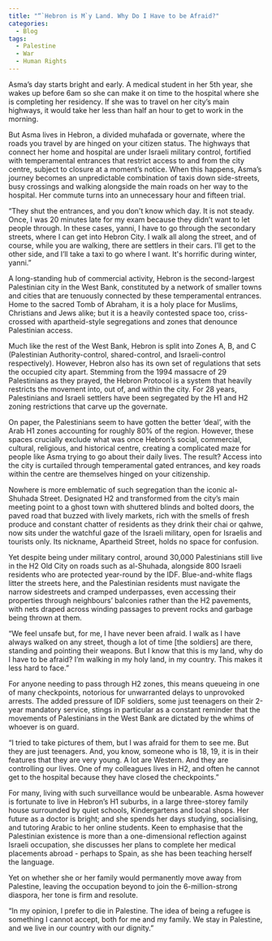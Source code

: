 ```yaml
---
title: "“`Hebron is M`y Land. Why Do I Have to be Afraid?"
categories:
  - Blog
tags:
  - Palestine
  - War
  - Human Rights
---
```


Asma’s day starts bright and early. A medical student in her 5th year, she wakes up before 6am so she can make it on time to the hospital where she is completing her residency. If she was to travel on her city’s main highways, it would take her less than half an hour to get to work in the morning. 

But Asma lives in Hebron, a divided muhafada or governate, where the roads you travel by are hinged on your citizen status. The highways that connect her home and hospital are under Israeli military control, fortified with temperamental entrances that restrict access to and from the city centre, subject to closure at a moment’s notice. When this happens, Asma’s journey becomes an unpredictable combination of taxis down side-streets, busy crossings and walking alongside the main roads on her way to the hospital. Her commute turns into an unnecessary hour and fifteen trial.

“They shut the entrances, and you don't know which day. It is not steady. Once, I was 20 minutes late for my exam because they didn’t want to let people through. In these cases, yanni, I have to go through the secondary streets, where I can get into Hebron City. I walk all along the street, and of course, while you are walking, there are settlers in their cars. I’ll get to the other side, and I’ll take a taxi to go where I want. It's horrific during winter, yanni.”

A long-standing hub of commercial activity, Hebron is the second-largest Palestinian city in the West Bank, constituted by a network of smaller towns and cities that are tenuously connected by these temperamental entrances. Home to the sacred Tomb of Abraham, it is a holy place for Muslims, Christians and Jews alike; but it is a heavily contested space too, criss-crossed with apartheid-style segregations and zones that denounce Palestinian access. 

Much like the rest of the West Bank, Hebron is split into Zones A, B, and C (Palestinian Authority-control, shared-control, and Israeli-control respectively). However, Hebron also has its own set of regulations that sets the occupied city apart. Stemming from the 1994 massacre of 29 Palestinians as they prayed, the Hebron Protocol is a system that heavily restricts the movement into, out of, and within the city. For 28 years, Palestinians and Israeli settlers have been segregated by the H1 and H2 zoning restrictions that carve up the governate. 

On paper, the Palestinians seem to have gotten the better ‘deal’, with the Arab H1 zones accounting for roughly 80% of the region. However, these spaces crucially exclude what was once Hebron’s social, commercial, cultural, religious, and historical centre, creating a complicated maze for people like Asma trying to go about their daily lives. The result? Access into the city is curtailed through temperamental gated entrances, and key roads within the centre are themselves hinged on your citizenship.

Nowhere is more emblematic of such segregation than the iconic al-Shuhada Street. Designated H2 and transformed from the city’s main meeting point to a ghost town with shuttered blinds and bolted doors, the paved road that buzzed with lively markets, rich with the smells of fresh produce and constant chatter of residents as they drink their chai or qahwe, now sits under the watchful gaze of the Israeli military, open for Israelis and tourists only. Its nickname, Apartheid Street, holds no space for confusion.

Yet despite being under military control, around 30,000 Palestinians still live in the H2 Old City on roads such as al-Shuhada, alongside 800 Israeli residents who are protected year-round by the IDF. Blue-and-white flags litter the streets here, and the Palestinian residents must navigate the narrow sidestreets and cramped underpasses, even accessing their properties through neighbours’ balconies rather than the H2 pavements, with nets draped across winding passages to prevent rocks and garbage being thrown at them.  

“We feel unsafe but, for me, I have never been afraid. I walk as I have always walked on any street, though a lot of time [the soldiers] are there, standing and pointing their weapons. But I know that this is my land, why do I have to be afraid? I’m walking in my holy land, in my country. This makes it less hard to face.”

For anyone needing to pass through H2 zones, this means queueing in one of many checkpoints, notorious for unwarranted delays to unprovoked arrests. The added pressure of IDF soldiers, some just teenagers on their 2-year mandatory service, stings in particular as a constant reminder that the movements of Palestinians in the West Bank are dictated by the whims of whoever is on guard.

“I tried to take pictures of them, but I was afraid for them to see me. But they are just teenagers. And, you know, someone who is 18, 19, it is in their features that they are very young. A lot are Western. And they are controlling our lives. One of my colleagues lives in H2, and often he cannot get to the hospital because they have closed the checkpoints.”

For many, living with such surveillance would be unbearable. Asma however is fortunate to live in Hebron’s H1 suburbs, in a large three-storey family house surrounded by quiet schools, Kindergartens and local shops. Her future as a doctor is bright; and she spends her days studying, socialising, and tutoring Arabic to her online students. Keen to emphasise that the Palestinian existence is more than a one-dimensional reflection against Israeli occupation, she discusses her plans to complete her medical placements abroad - perhaps to Spain, as she has been teaching herself the language. 

Yet on whether she or her family would permanently move away from Palestine, leaving the occupation beyond to join the 6-million-strong diaspora, her tone is firm and resolute.

“In my opinion, I prefer to die in Palestine. The idea of being a refugee is something I cannot accept, both for me and my family. We stay in Palestine, and we live in our country with our dignity.”

